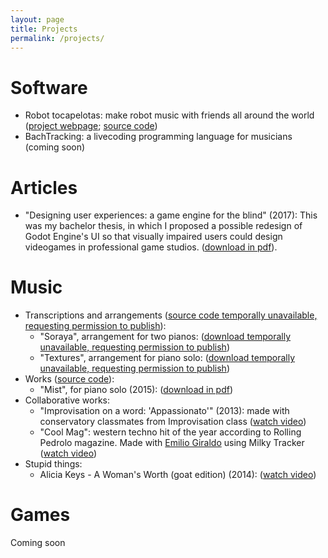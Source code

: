```yaml
---
layout: page
title: Projects
permalink: /projects/
---
```


# Software
- Robot tocapelotas: make robot music with friends all around the world ([project webpage](https://alvarocaceresmunoz.github.io/robot-tocapelotas/); [source code](https://github.com/alvarocaceresmunoz/robot-tocapelotas))
- BachTracking: a livecoding programming language for musicians (coming soon)

# Articles
- "Designing user experiences: a game engine for the blind" (2017): This was my bachelor thesis, in which I proposed a possible redesign of Godot Engine's UI so that visually impaired users could design videogames in professional game studios. ([download in pdf](https://mega.nz/#!lbJC2LCa!hL7WqZ0Cnm10Npnq8IK9gZvSCjEZgFlndqR4eZbf2WU)).

# Music
- Transcriptions and arrangements ([source code temporally unavailable, requesting permission to publish](https://www.youtube.com/watch?v=dQw4w9WgXcQ)):
  - "Soraya", arrangement for two pianos: ([download temporally unavailable, requesting permission to publish](https://www.youtube.com/watch?v=dQw4w9WgXcQ))
  - "Textures", arrangement for piano solo: ([download temporally unavailable, requesting permission to publish](https://www.youtube.com/watch?v=dQw4w9WgXcQ))
- Works ([source code](https://github.com/alvarocaceresmunoz/works)):
  - "Mist", for piano solo (2015): ([download in pdf](https://mega.nz/#!AWpURLSY!m1QkH8yuNNLgcgntWuRh3jEXIH0wTYJ1r7T_9G1Fqw0))
- Collaborative works:
  - "Improvisation on a word: 'Appassionato'" (2013): made with conservatory classmates from Improvisation class ([watch video](https://www.youtube.com/watch?v=odKqGyKWD2w))
  - "Cool Mag": western techno hit of the year according to Rolling Pedrolo magazine. Made with [Emilio Giraldo](https://twitter.com/Milorehm) using Milky Tracker ([watch video](https://www.youtube.com/watch?v=gAsgEwDkkRk))
- Stupid things:
  - Alicia Keys - A Woman's Worth (goat edition) (2014): ([watch video](https://www.youtube.com/watch?v=dpP1K356kBI))

# Games
Coming soon
